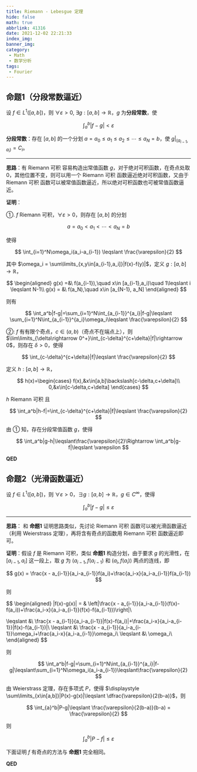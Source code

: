 ```yaml
---
title: Riemann - Lebesgue 定理
hide: false
math: true
abbrlink: 41316
date: 2021-12-02 22:21:33
index_img:
banner_img:
category:
 - Math
 - 数学分析
tags:
 - Fourier
---
```


## 命题1（分段常数逼近）

设 $f\in L^1([a,b])$，则 $\forall \varepsilon > 0,\ \exists g : [a, b]\rightarrow \mathbb R$，$g$ 为**分段常数**，使

$$
\int_a^b|f-g| < \varepsilon
$$

**分段常数**：存在 $[a,b]$ 的一个分划 $a=a_0\leqslant a_1\leqslant a_2\leqslant\cdots\leqslant a_N = b$，使 $g\biggl|_{(a_{i-1},a_i)} = C_i$。

---

**思路**：有 $\text{Riemann 可积}$ 容易构造出常值函数 $g$，对于绝对可积函数，在奇点处取 $0$，其他位置不变，则可以用一个 $\text{Riemann 可积}$ 函数逼近绝对可积函数，又由于 $\text{Riemann 可积}$ 函数可以被常值函数逼近，所以绝对可积函数也可被常值函数逼近。

**证明**：

$①.$ $f\ \text{Riemann 可积}$，$\forall \varepsilon > 0$，则存在 $[a,b]$ 的分划

$$
a = a_0 < a_1 < \cdots < a_N =  b
$$

使得

$$
\int_{i=1}^N\omega_i(a_i-a_{i-1}) \leqslant \frac{\varepsilon}{2}
$$

其中 $\omega_i = \sum\limits_{x,y\in[a_{i-1},a_i]}|f(x)-f(y)|$，定义 $g:[a, b]\rightarrow \mathbb R$，

$$
\begin{aligned}
g(x) =&\  f(a_{i-1}),\quad x\in [a_{i-1},a_i)\quad 1\leqslant i \leqslant N-1\\
g(x) = &\ f(a_N),\quad x\in [a_{N-1}, a_N]
\end{aligned}
$$

则有

$$
\int_a^b|f-g|=\sum_{i=1}^N\int_{a_{i-1}}^{a_i}|f-g|\leqslant \sum_{i=1}^N\int_{a_{i-1}}^{a_i}\omega_i\leqslant \frac{\varepsilon}{2}
$$

$②:$ $f$ 有有限个奇点，$c\in (a, b)$（奇点不在端点上），则 $\lim\limits_{\delta\rightarrow 0^+}\int_{c-\delta}^{c+\delta}|f|\rightarrow 0$，则存在 $\delta >0$，使得

$$
\int_{c-\delta}^{c+\delta}|f|\leqslant \frac{\varepsilon}{2}
$$

定义 $h:[a, b]\rightarrow \mathbb R$，

$$
h(x)=\begin{cases}
f(x),&x\in[a,b]\backslash[c-\delta,c+\delta]\\
0,&x\in[c-\delta,c+\delta]
\end{cases}
$$

$h\ \text{Riemann 可积}$ 且

$$
\int_a^b|h-f|=\int_{c-\delta}^{c+\delta}|f|\leqslant \frac{\varepsilon}{2}
$$

由 $①$ 知，存在分段常值函数 $g$，使得

$$
\int_a^b|g-h|\leqslant\frac{\varepsilon}{2}\Rightarrow \int_a^b|g-f|\leqslant \varepsilon
$$

**QED**

## 命题2（光滑函数逼近）

设 $f\in L^1([a,b])$，则 $\forall \varepsilon > 0$，$\exists g:[a, b]\rightarrow \mathbb R$，$g\in C^{\infty}$，使得

$$
\int_a^b|f-g|\leqslant \varepsilon
$$

---

**思路**： 和 **命题1** 证明思路类似，先讨论 $\text{Riemann 可积}$ 函数可以被光滑函数逼近（利用 $\text{Weierstrass}$ 定理），再将含有奇点的函数用 $\text{Riemann 可积}$ 函数逼近即可。

**证明**：假设 $f$ 是 $\text{Riemann 可积}$，类似 **命题1** 构造分划，由于要求 $g$ 的光滑性，在 $[a_{i-1}, a_i]$ 这一段上，取 $g$ 为 $(a_{i-1}, f(a_{i-1})$ 和 $(a_i, f(a_i))$ 两点的连线，即

$$
g(x) = \frac{x - a_{i-1}}{a_i-a_{i-1}}f(a_i)+\frac{a_i-x}{a_i-a_{i-1}}f(a_{i-1})
$$

则

$$
\begin{aligned}
|f(x)-g(x)| = & \left|\frac{x - a_{i-1}}{a_i-a_{i-1}}(f(x)-f(a_i))+\frac{a_i-x}{a_i-a_{i-1}}(f(x)-f(a_{i-1}))\right|\\

\leqslant &\ \frac{x - a_{i-1}}{a_i-a_{i-1}}|f(x)-f(a_i)|+\frac{a_i-x}{a_i-a_{i-1}}|f(x)-f(a_{i-1})|\\
\leqslant &\ \frac{x - a_{i-1}}{a_i-a_{i-1}}\omega_i+\frac{a_i-x}{a_i-a_{i-1}}\omega_i\\
\leqslant &\ \omega_i\\
\end{aligned}
$$

则

$$
\int_a^b|f-g|=\sum_{i=1}^N\int_{a_{i-1}}^{a_i}|f-g|\leqslant\sum_{i=1}^N\omega_i(a_i-a_{i-1})\leqslant\frac{\varepsilon}{2}
$$

由 $\text{Weierstrass}$ 定理，存在多项式 $P$，使得 $\displaystyle \sum\limits_{x\in[a,b]}|P(x)-g(x)|\leqslant \dfrac{\varepsilon}{2(b-a)}$，则

$$
\int_{a}^b|P-g|\leqslant \frac{\varepsilon}{2(b-a)}(b-a) = \frac{\varepsilon}{2}
$$

则

$$
\int_a^b|P-f|\leqslant \varepsilon
$$

下面证明 $f$ 有奇点的方法与 **命题1** 完全相同。

**QED**
